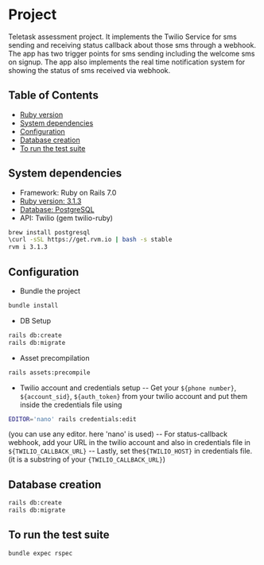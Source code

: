 # Project

Teletask assessment project. It implements the Twilio Service for sms sending and receiving status callback about those sms through a webhook. The app has two trigger points for sms sending including the welcome sms on signup. The app also implements the real time notification system for showing the status of sms received via webhook.

## Table of Contents
- [Ruby version](#ruby-version)
- [System dependencies](#system-dependencies)
- [Configuration](#configuration)
- [Database creation](#database-creation)
- [To run the test suite](#how-to-run-the-test-suite)

## System dependencies

- Framework: Ruby on Rails 7.0
- [Ruby version: 3.1.3](https://www.postgresql.org/download/)
- [Database: PostgreSQL](https://www.ruby-lang.org/en/documentation/installation/)
- API: Twilio (gem twilio-ruby)

```bash
brew install postgresql
\curl -sSL https://get.rvm.io | bash -s stable
rvm i 3.1.3
```
## Configuration

- Bundle the project
```sh
bundle install
```
- DB Setup
```sh
rails db:create
rails db:migrate
```

- Asset precompilation
```sh
rails assets:precompile
```
- Twilio account and credentials setup
-- Get your `${phone number}`, `${account_sid}`, `${auth_token}` from your twilio account and put them inside the credentials file using
```sh
EDITOR='nano' rails credentials:edit
```
(you can use any editor. here 'nano' is used)
-- For status-callback webhook, add your URL in the twilio account and also in credentials file in `${TWILIO_CALLBACK_URL}`
-- Lastly, set the`${TWILIO_HOST}` in credentials file. (it is a substring of your `{TWILIO_CALLBACK_URL}`)

## Database creation

```sh
rails db:create
rails db:migrate
```

## To run the test suite

```sh
bundle expec rspec 
```

